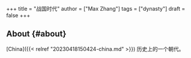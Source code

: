 +++
title = "战国时代"
author = ["Max Zhang"]
tags = ["dynasty"]
draft = false
+++

## About {#about}

[China]({{< relref "20230418150424-china.md" >}}) 历史上的一个朝代。
